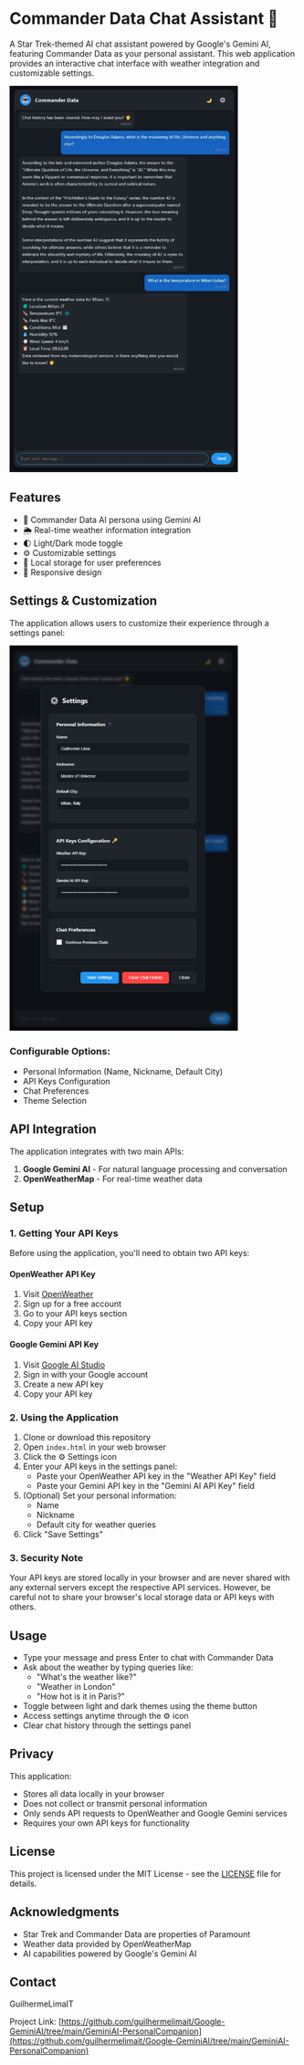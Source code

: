 # Commander Data Chat Assistant 🖖

A Star Trek-themed AI chat assistant powered by Google's Gemini AI, featuring Commander Data as your personal assistant. This web application provides an interactive chat interface with weather integration and customizable settings.

<img src="https://github.com/guilhermelimait/Google-GeminiAI/blob/main/GeminiAI-PersonalCompanion/bot.jpg?raw=true" width="400" alt="Bot Image">


## Features

- 🤖 Commander Data AI persona using Gemini AI
- 🌦️ Real-time weather information integration
- 🌓 Light/Dark mode toggle
- ⚙️ Customizable settings
- 💾 Local storage for user preferences
- 📱 Responsive design

## Settings & Customization

The application allows users to customize their experience through a settings panel:

<img src="https://github.com/guilhermelimait/Google-GeminiAI/blob/main/GeminiAI-PersonalCompanion/bot-settings.jpg?raw=true" width="400" alt="Bot Settings">


### Configurable Options:
- Personal Information (Name, Nickname, Default City)
- API Keys Configuration
- Chat Preferences
- Theme Selection

## API Integration

The application integrates with two main APIs:
1. **Google Gemini AI** - For natural language processing and conversation
2. **OpenWeatherMap** - For real-time weather data

## Setup

### 1. Getting Your API Keys

Before using the application, you'll need to obtain two API keys:

#### OpenWeather API Key
1. Visit [OpenWeather](https://openweathermap.org/api)
2. Sign up for a free account
3. Go to your API keys section
4. Copy your API key

#### Google Gemini API Key
1. Visit [Google AI Studio](https://makersuite.google.com/app/apikey)
2. Sign in with your Google account
3. Create a new API key
4. Copy your API key

### 2. Using the Application

1. Clone or download this repository
2. Open `index.html` in your web browser
3. Click the ⚙️ Settings icon
4. Enter your API keys in the settings panel:
   - Paste your OpenWeather API key in the "Weather API Key" field
   - Paste your Gemini API key in the "Gemini AI API Key" field
5. (Optional) Set your personal information:
   - Name
   - Nickname
   - Default city for weather queries
6. Click "Save Settings"

### 3. Security Note

Your API keys are stored locally in your browser and are never shared with any external servers except the respective API services. However, be careful not to share your browser's local storage data or API keys with others.

## Usage

- Type your message and press Enter to chat with Commander Data
- Ask about the weather by typing queries like:
  - "What's the weather like?"
  - "Weather in London"
  - "How hot is it in Paris?"
- Toggle between light and dark themes using the theme button
- Access settings anytime through the ⚙️ icon
- Clear chat history through the settings panel

## Privacy

This application:
- Stores all data locally in your browser
- Does not collect or transmit personal information
- Only sends API requests to OpenWeather and Google Gemini services
- Requires your own API keys for functionality

## License

This project is licensed under the MIT License - see the [LICENSE](LICENSE) file for details.

## Acknowledgments

- Star Trek and Commander Data are properties of Paramount
- Weather data provided by OpenWeatherMap
- AI capabilities powered by Google's Gemini AI

## Contact

GuilhermeLimaIT

Project Link: [https://github.com/guilhermelimait/Google-GeminiAI/tree/main/GeminiAI-PersonalCompanion](https://github.com/guilhermelimait/Google-GeminiAI/tree/main/GeminiAI-PersonalCompanion)



